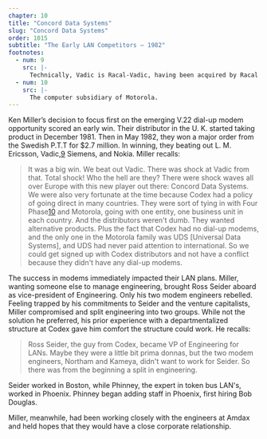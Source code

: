 ```yaml
---
chapter: 10
title: "Concord Data Systems"
slug: "Concord Data Systems"
order: 1015
subtitle: "The Early LAN Competitors – 1982"
footnotes:
  - num: 9
    src: |-
      Technically, Vadic is Racal-Vadic, having been acquired by Racal in 1978. 
  - num: 10
    src: |- 
      The computer subsidiary of Motorola.
---
```


Ken Miller’s decision to focus first on the emerging V.22 dial-up modem opportunity scored an early win. Their distributor in the U. K. started taking product in December 1981. Then in May 1982, they won a major order from the Swedish P.T.T for $2.7 million. In winning, they beating out L. M. Ericsson, Vadic,<a name="fnloc9" href="#fn9">9</a> Siemens, and Nokia. Miller recalls:

>It was a big win. We beat out Vadic. There was shock at Vadic from that. Total shock! Who the hell are they? There were shock waves all over Europe with this new player out there: Concord Data Systems. We were also very fortunate at the time because Codex had a policy of going direct in many countries. They were sort of tying in with Four Phase<a name="fnloc10" href="#fn10">10</a> and Motorola, going with one entity, one business unit in each country. And the distributors weren't dumb. They wanted alternative products. Plus the fact that Codex had no dial-up modems, and the only one in the Motorola family was UDS [Universal Data Systems], and UDS had never paid attention to international. So we could get signed up with Codex distributors and not have a conflict because they didn't have any dial-up modems.

The success in modems immediately impacted their LAN plans. Miller, wanting someone else to manage engineering, brought Ross Seider aboard as vice-president of Engineering. Only his two modem engineers rebelled. Feeling trapped by his commitments to Seider and the venture capitalists, Miller compromised and split engineering into two groups. While not the solution he preferred, his prior experience with a departmentalized structure at Codex gave him comfort the structure could work. He recalls:

>Ross Seider, the guy from Codex, became VP of Engineering for LANs. Maybe they were a little bit prima donnas, but the two modem engineers, Northam and Kameya, didn't want to work for Seider. So there was from the beginning a split in engineering.

Seider worked in Boston, while Phinney, the expert in token bus LAN's, worked in Phoenix. Phinney began adding staff in Phoenix, first hiring Bob Douglas.

Miller, meanwhile, had been working closely with the engineers at Amdax and held hopes that they would have a close corporate relationship.
